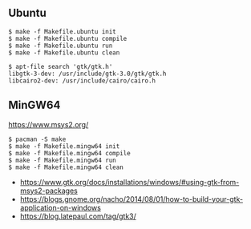 ## Ubuntu

```
$ make -f Makefile.ubuntu init
$ make -f Makefile.ubuntu compile
$ make -f Makefile.ubuntu run
$ make -f Makefile.ubuntu clean
```

```
$ apt-file search 'gtk/gtk.h'
libgtk-3-dev: /usr/include/gtk-3.0/gtk/gtk.h
libcairo2-dev: /usr/include/cairo/cairo.h
```

## MinGW64

https://www.msys2.org/

```
$ pacman -S make
$ make -f Makefile.mingw64 init
$ make -f Makefile.mingw64 compile
$ make -f Makefile.mingw64 run
$ make -f Makefile.mingw64 clean
```

* https://www.gtk.org/docs/installations/windows/#using-gtk-from-msys2-packages
* https://blogs.gnome.org/nacho/2014/08/01/how-to-build-your-gtk-application-on-windows
* https://blog.latepaul.com/tag/gtk3/
